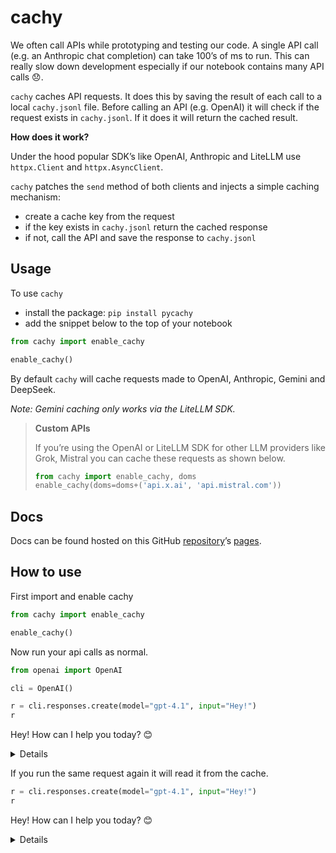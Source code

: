 # cachy


<!-- WARNING: THIS FILE WAS AUTOGENERATED! DO NOT EDIT! -->

We often call APIs while prototyping and testing our code. A single API
call (e.g. an Anthropic chat completion) can take 100’s of ms to run.
This can really slow down development especially if our notebook
contains many API calls 😞.

`cachy` caches API requests. It does this by saving the result of each
call to a local `cachy.jsonl` file. Before calling an API (e.g. OpenAI)
it will check if the request exists in `cachy.jsonl`. If it does it will
return the cached result.

**How does it work?**

Under the hood popular SDK’s like OpenAI, Anthropic and LiteLLM use
`httpx.Client` and `httpx.AsyncClient`.

`cachy` patches the `send` method of both clients and injects a simple
caching mechanism:

- create a cache key from the request
- if the key exists in `cachy.jsonl` return the cached response
- if not, call the API and save the response to `cachy.jsonl`

## Usage

To use `cachy`

- install the package: `pip install pycachy`
- add the snippet below to the top of your notebook

``` python
from cachy import enable_cachy

enable_cachy()
```

By default `cachy` will cache requests made to OpenAI, Anthropic, Gemini
and DeepSeek.

*Note: Gemini caching only works via the LiteLLM SDK.*

<div>

> **Custom APIs**
>
> If you’re using the OpenAI or LiteLLM SDK for other LLM providers like
> Grok, Mistral you can cache these requests as shown below.
>
> ``` python
> from cachy import enable_cachy, doms
> enable_cachy(doms=doms+('api.x.ai', 'api.mistral.com'))
> ```

</div>

## Docs

Docs can be found hosted on this GitHub
[repository](https://github.com/AnswerDotAI/cachy)’s
[pages](https://AnswerDotAI.github.io/cachy/).

## How to use

First import and enable cachy

``` python
from cachy import enable_cachy
```

``` python
enable_cachy()
```

Now run your api calls as normal.

``` python
from openai import OpenAI
```

``` python
cli = OpenAI()
```

``` python
r = cli.responses.create(model="gpt-4.1", input="Hey!")
r
```

Hey! How can I help you today? 😊

<details>

- id: resp_68b9978ecec48196aa3e77b09ed41c6403f00c61bc19c097
- created_at: 1756993423.0
- error: None
- incomplete_details: None
- instructions: None
- metadata: {}
- model: gpt-4.1-2025-04-14
- object: response
- output:
  \[ResponseOutputMessage(id=‘msg_68b9978f9f70819684b17b0f21072a9003f00c61bc19c097’,
  content=\[ResponseOutputText(annotations=\[\], text=‘Hey! How can I
  help you today? 😊’, type=‘output_text’, logprobs=\[\])\],
  role=‘assistant’, status=‘completed’, type=‘message’)\]
- parallel_tool_calls: True
- temperature: 1.0
- tool_choice: auto
- tools: \[\]
- top_p: 1.0
- background: False
- conversation: None
- max_output_tokens: None
- max_tool_calls: None
- previous_response_id: None
- prompt: None
- prompt_cache_key: None
- reasoning: Reasoning(effort=None, generate_summary=None, summary=None)
- safety_identifier: None
- service_tier: default
- status: completed
- text: ResponseTextConfig(format=ResponseFormatText(type=‘text’),
  verbosity=‘medium’)
- top_logprobs: 0
- truncation: disabled
- usage: ResponseUsage(input_tokens=9,
  input_tokens_details=InputTokensDetails(cached_tokens=0),
  output_tokens=11,
  output_tokens_details=OutputTokensDetails(reasoning_tokens=0),
  total_tokens=20)
- user: None
- store: True

</details>

If you run the same request again it will read it from the cache.

``` python
r = cli.responses.create(model="gpt-4.1", input="Hey!")
r
```

Hey! How can I help you today? 😊

<details>

- id: resp_68b9978ecec48196aa3e77b09ed41c6403f00c61bc19c097
- created_at: 1756993423.0
- error: None
- incomplete_details: None
- instructions: None
- metadata: {}
- model: gpt-4.1-2025-04-14
- object: response
- output:
  \[ResponseOutputMessage(id=‘msg_68b9978f9f70819684b17b0f21072a9003f00c61bc19c097’,
  content=\[ResponseOutputText(annotations=\[\], text=‘Hey! How can I
  help you today? 😊’, type=‘output_text’, logprobs=\[\])\],
  role=‘assistant’, status=‘completed’, type=‘message’)\]
- parallel_tool_calls: True
- temperature: 1.0
- tool_choice: auto
- tools: \[\]
- top_p: 1.0
- background: False
- conversation: None
- max_output_tokens: None
- max_tool_calls: None
- previous_response_id: None
- prompt: None
- prompt_cache_key: None
- reasoning: Reasoning(effort=None, generate_summary=None, summary=None)
- safety_identifier: None
- service_tier: default
- status: completed
- text: ResponseTextConfig(format=ResponseFormatText(type=‘text’),
  verbosity=‘medium’)
- top_logprobs: 0
- truncation: disabled
- usage: ResponseUsage(input_tokens=9,
  input_tokens_details=InputTokensDetails(cached_tokens=0),
  output_tokens=11,
  output_tokens_details=OutputTokensDetails(reasoning_tokens=0),
  total_tokens=20)
- user: None
- store: True

</details>
